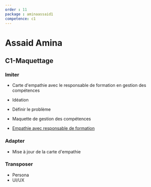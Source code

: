 ```yaml
---
order : 11
package : aminaassaid1
competence: c1
---
```

# Assaid Amina

## C1-Maquettage

### Imiter

- Carte d'empathie avec le responsable de formation en gestion des compétences
- Idéation
- Définir le problème
- Maquette de gestion des compétences

- [Empathie avec responsable de formation](https://github.com/solicoders/soli-lms/issues/35)
  
### Adapter

- Mise à jour de la carte d'empathie

### Transposer

- Persona 
-  UI/UX

